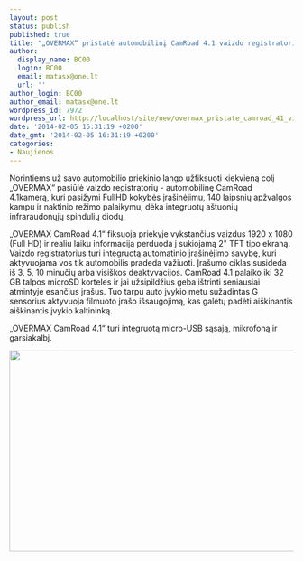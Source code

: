 ```yaml
---
layout: post
status: publish
published: true
title: "„OVERMAX“ pristatė automobilinį CamRoad 4.1 vaizdo registratorių"
author:
  display_name: BC00
  login: BC00
  email: matasx@one.lt
  url: ''
author_login: BC00
author_email: matasx@one.lt
wordpress_id: 7972
wordpress_url: http://localhost/site/new/overmax_pristate_camroad_41_video_registratoriu/
date: '2014-02-05 16:31:19 +0200'
date_gmt: '2014-02-05 16:31:19 +0200'
categories:
- Naujienos
---
```

<p>
	Norintiems už savo automobilio priekinio lango užfiksuoti kiekvieną colį &bdquo;OVERMAX&ldquo; pasiūlė vaizdo registratorių - automobilinę CamRoad 4.1kamerą, kuri pasižymi FullHD kokybės įra&scaron;inėjimu, 140 laipsnių apžvalgos kampu ir naktinio režimo palaikymu, dėka integruotų a&scaron;tuonių infraraudonųjų spindulių diodų.</p>
<p>
	&bdquo;OVERMAX CamRoad 4.1&ldquo; fiksuoja priekyje vykstančius vaizdus 1920 x 1080 (Full HD) ir realiu laiku informaciją perduoda į sukiojamą 2&quot; TFT tipo ekraną. Vaizdo registratorius turi integruotą automatinio įra&scaron;inėjimo savybę, kuri aktyvuojama vos tik automobilis pradeda važiuoti. Įra&scaron;umo ciklas susideda i&scaron; 3, 5, 10 minučių arba visi&scaron;kos deaktyvacijos. CamRoad 4.1 palaiko iki 32 GB talpos microSD korteles ir jai užsipildžius geba i&scaron;trinti seniausiai atmintyje esančius įra&scaron;us. Tuo tarpu auto įvykio metu sužadintas G sensorius aktyvuoja filmuoto įra&scaron;o i&scaron;saugojimą, kas galėtų padėti ai&scaron;kinantis ai&scaron;kinantis įvykio kaltininką.</p>
<p>
	&bdquo;OVERMAX CamRoad 4.1&ldquo; turi integruotą micro-USB sąsają, mikrofoną ir garsiakalbį.</p>
<p>
	<img alt="" src="http://technews.lt/userfiles/camroad 4_1.png" style="width: 520px; height: 356px;" /></p>
